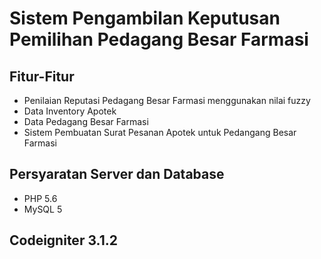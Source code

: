 # Sistem Pengambilan Keputusan Pemilihan Pedagang Besar Farmasi

## Fitur-Fitur
- Penilaian Reputasi Pedagang Besar Farmasi menggunakan nilai fuzzy
- Data Inventory Apotek
- Data Pedagang Besar Farmasi
- Sistem Pembuatan Surat Pesanan Apotek untuk Pedangang Besar Farmasi

## Persyaratan Server dan Database
- PHP 5.6
- MySQL 5

## Codeigniter 3.1.2

